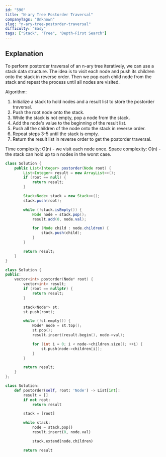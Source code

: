 ```yaml
---
id: "590"
title: "N-ary Tree Postorder Traversal"
companyTags: "Unknown"
slug: "n-ary-tree-postorder-traversal"
difficulty: "Easy"
tags: ["Stack", "Tree", "Depth-First Search"]
---
```


## Explanation

To perform postorder traversal of an n-ary tree iteratively, we can use a stack data structure. The idea is to visit each node and push its children onto the stack in reverse order. Then we pop each child node from the stack and repeat the process until all nodes are visited.

Algorithm:
1. Initialize a stack to hold nodes and a result list to store the postorder traversal.
2. Push the root node onto the stack.
3. While the stack is not empty, pop a node from the stack.
4. Add the node's value to the beginning of the result list.
5. Push all the children of the node onto the stack in reverse order.
6. Repeat steps 3-5 until the stack is empty.
7. Return the result list in reverse order to get the postorder traversal.

Time complexity: O(n) - we visit each node once.
Space complexity: O(n) - the stack can hold up to n nodes in the worst case.
```java
class Solution {
    public List<Integer> postorder(Node root) {
        List<Integer> result = new ArrayList<>();
        if (root == null) {
            return result;
        }

        Stack<Node> stack = new Stack<>();
        stack.push(root);

        while (!stack.isEmpty()) {
            Node node = stack.pop();
            result.add(0, node.val);

            for (Node child : node.children) {
                stack.push(child);
            }
        }

        return result;
    }
}
```

```cpp
class Solution {
public:
    vector<int> postorder(Node* root) {
        vector<int> result;
        if (root == nullptr) {
            return result;
        }

        stack<Node*> st;
        st.push(root);

        while (!st.empty()) {
            Node* node = st.top();
            st.pop();
            result.insert(result.begin(), node->val);

            for (int i = 0; i < node->children.size(); ++i) {
                st.push(node->children[i]);
            }
        }

        return result;
    }
};
```

```python
class Solution:
    def postorder(self, root: 'Node') -> List[int]:
        result = []
        if not root:
            return result

        stack = [root]

        while stack:
            node = stack.pop()
            result.insert(0, node.val)

            stack.extend(node.children)

        return result
```